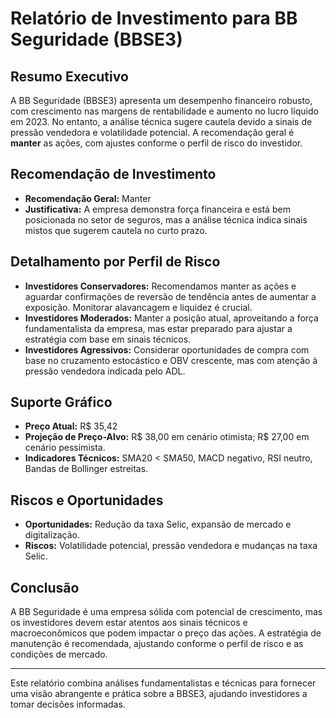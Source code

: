 # Relatório de Investimento para BB Seguridade (BBSE3)

## Resumo Executivo
A BB Seguridade (BBSE3) apresenta um desempenho financeiro robusto, com crescimento nas margens de rentabilidade e aumento no lucro líquido em 2023. No entanto, a análise técnica sugere cautela devido a sinais de pressão vendedora e volatilidade potencial. A recomendação geral é **manter** as ações, com ajustes conforme o perfil de risco do investidor.

## Recomendação de Investimento
- **Recomendação Geral:** Manter
- **Justificativa:** A empresa demonstra força financeira e está bem posicionada no setor de seguros, mas a análise técnica indica sinais mistos que sugerem cautela no curto prazo.

## Detalhamento por Perfil de Risco
- **Investidores Conservadores:** Recomendamos manter as ações e aguardar confirmações de reversão de tendência antes de aumentar a exposição. Monitorar alavancagem e liquidez é crucial.
- **Investidores Moderados:** Manter a posição atual, aproveitando a força fundamentalista da empresa, mas estar preparado para ajustar a estratégia com base em sinais técnicos.
- **Investidores Agressivos:** Considerar oportunidades de compra com base no cruzamento estocástico e OBV crescente, mas com atenção à pressão vendedora indicada pelo ADL.

## Suporte Gráfico
- **Preço Atual:** R$ 35,42
- **Projeção de Preço-Alvo:** R$ 38,00 em cenário otimista; R$ 27,00 em cenário pessimista.
- **Indicadores Técnicos:** SMA20 < SMA50, MACD negativo, RSI neutro, Bandas de Bollinger estreitas.

## Riscos e Oportunidades
- **Oportunidades:** Redução da taxa Selic, expansão de mercado e digitalização.
- **Riscos:** Volatilidade potencial, pressão vendedora e mudanças na taxa Selic.

## Conclusão
A BB Seguridade é uma empresa sólida com potencial de crescimento, mas os investidores devem estar atentos aos sinais técnicos e macroeconômicos que podem impactar o preço das ações. A estratégia de manutenção é recomendada, ajustando conforme o perfil de risco e as condições de mercado.

---

Este relatório combina análises fundamentalistas e técnicas para fornecer uma visão abrangente e prática sobre a BBSE3, ajudando investidores a tomar decisões informadas.